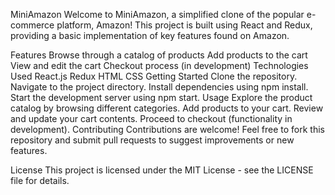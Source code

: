 MiniAmazon
Welcome to MiniAmazon, a simplified clone of the popular e-commerce platform, Amazon! This project is built using React and Redux, providing a basic implementation of key features found on Amazon.

Features
Browse through a catalog of products
Add products to the cart
View and edit the cart
Checkout process (in development)
Technologies Used
React.js
Redux
HTML
CSS
Getting Started
Clone the repository.
Navigate to the project directory.
Install dependencies using npm install.
Start the development server using npm start.
Usage
Explore the product catalog by browsing different categories.
Add products to your cart.
Review and update your cart contents.
Proceed to checkout (functionality in development).
Contributing
Contributions are welcome! Feel free to fork this repository and submit pull requests to suggest improvements or new features.

License
This project is licensed under the MIT License - see the LICENSE file for details.
